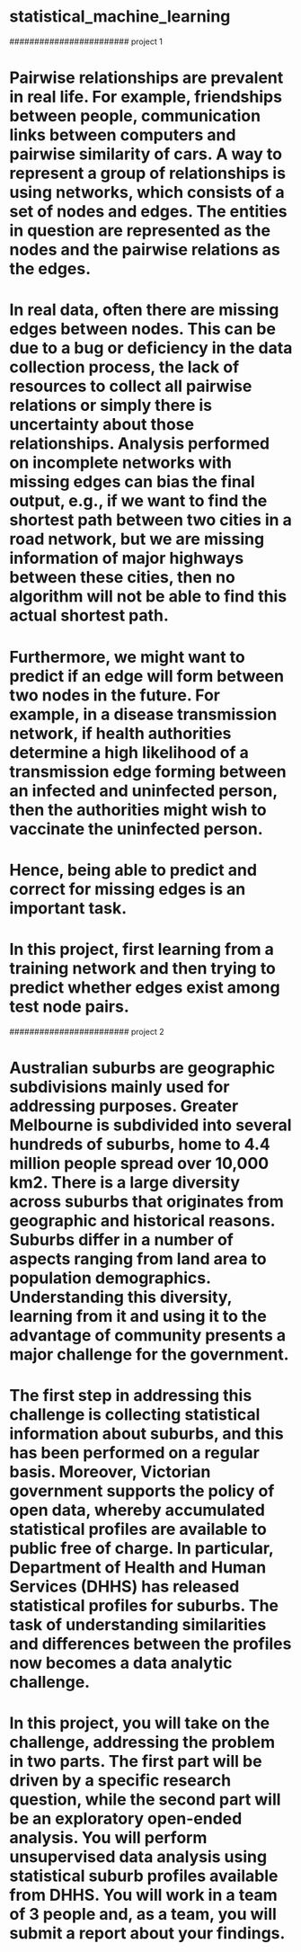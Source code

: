 # statistical_machine_learning

######################## project 1
# Pairwise relationships are prevalent in real life. For example, friendships between people, communication links between computers and pairwise similarity of cars. A way to represent a group of relationships is using networks, which consists of a set of nodes and edges. The entities in question are represented as the nodes and the pairwise relations as the edges.
# In real data, often there are missing edges between nodes. This can be due to a bug or deficiency in the data collection process, the lack of resources to collect all pairwise relations or simply there is uncertainty about those relationships. Analysis performed on incomplete networks with missing edges can bias the final output, e.g., if we want to find the shortest path between two cities in a road network, but we are missing information of major highways between these cities, then no algorithm will not be able to find this actual shortest path.
# Furthermore, we might want to predict if an edge will form between two nodes in the future. For example, in a disease transmission network, if health authorities determine a high likelihood of a transmission edge forming between an infected and uninfected person, then the authorities might wish to vaccinate the uninfected person.
# Hence, being able to predict and correct for missing edges is an important task.

# In this project, first learning from a training network and then trying to predict whether edges exist among test node pairs.



######################## project 2

# Australian suburbs are geographic subdivisions mainly used for addressing purposes. Greater Melbourne is subdivided into several hundreds of suburbs, home to 4.4 million people spread over 10,000 km2. There is a large diversity across suburbs that originates from geographic and historical reasons. Suburbs differ in a number of aspects ranging from land area to population demographics. Understanding this diversity, learning from it and using it to the advantage of community presents a major challenge for the government.
# The first step in addressing this challenge is collecting statistical information about suburbs, and this has been performed on a regular basis. Moreover, Victorian government supports the policy of open data, whereby accumulated statistical profiles are available to public free of charge. In particular, Department of Health and Human Services (DHHS) has released statistical profiles for suburbs. The task of understanding similarities and differences between the profiles now becomes a data analytic challenge.
# In this project, you will take on the challenge, addressing the problem in two parts. The first part will be driven by a specific research question, while the second part will be an exploratory open-ended analysis. You will perform unsupervised data analysis using statistical suburb profiles available from DHHS. You will work in a team of 3 people and, as a team, you will submit a report about your findings.